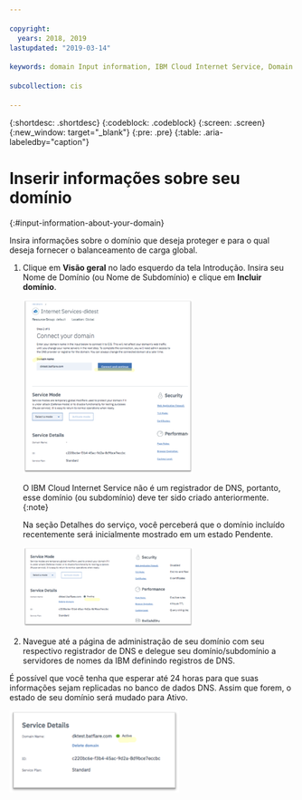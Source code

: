 ```yaml
---

copyright:
  years: 2018, 2019
lastupdated: "2019-03-14"

keywords: domain Input information, IBM Cloud Internet Service, Domain Name

subcollection: cis

---
```


{:shortdesc: .shortdesc}
{:codeblock: .codeblock}
{:screen: .screen}
{:new_window: target="_blank"}
{:pre: .pre}
{:table: .aria-labeledby="caption"}

# Inserir informações sobre seu domínio
{:#input-information-about-your-domain}

Insira informações sobre o domínio que deseja proteger e para o qual deseja fornecer o balanceamento de carga global.

1. Clique em **Visão geral** no lado esquerdo da tela Introdução. Insira seu Nome de Domínio (ou Nome de Subdomínio) e clique em **Incluir domínio**. 
    
    <img src="images/reliability3.png" alt="desenho" style="width: 300px;"/>
    
    O IBM Cloud Internet Service não é um registrador de DNS, portanto, esse domínio (ou subdomínio) deve ter sido criado anteriormente.
    {:note}

    Na seção Detalhes do serviço, você perceberá que o domínio incluído recentemente será inicialmente mostrado em um estado Pendente. 

    <img src="images/reliability4.png" alt="desenho" style="width: 300px;"/>    

2. Navegue até a página de administração de seu domínio com seu respectivo registrador de DNS e delegue seu domínio/subdomínio a servidores de nomes da IBM definindo registros de DNS.

É possível que você tenha que esperar até 24 horas para que suas informações sejam replicadas no banco de dados DNS. Assim que forem, o estado de seu domínio será mudado para Ativo. 

<img src="images/reliability5.png" alt="desenho" style="width: 300px;"/>    
